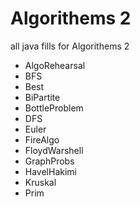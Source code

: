 # Algorithems 2

all java fills for Algorithems 2 


* AlgoRehearsal
* BFS
* Best
* BiPartite
* BottleProblem
* DFS
* Euler
* FireAlgo
* FloydWarshell
* GraphProbs
* HavelHakimi
* Kruskal
* Prim
